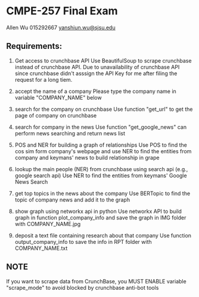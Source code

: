 # CMPE-257 Final Exam
Allen Wu 015292667 yanshiun.wu@sjsu.edu

## Requirements:
1. Get access to crunchbase API
    Use BeautifulSoup to scrape crunchbase instead of crunchbase API.
    Due to unavailability of crunchbase API since crunchbase didn't asssign the API Key for me after filing the request for a long tiem.

2. accept the name of a company
    Please type the company name in variable "COMPANY_NAME" below

3. search for the company on crunchbase
    Use function "get_url" to get the page of company on crunchbase

4. search for company in the news
    Use function "get_google_news" can perform news searching and return news list

5. POS and NER for building a graph of relationships
    Use POS to find the cos sim form company's webpage and use NER to find the entities from company and keymans' news to build relationship in grape

6. lookup the main people (NER) from crunchbase using search api (e.g., google search api)
    Use NER to find the entities from keymans' Google News Search

7. get top topics in the news about the company
    Use BERTopic to find the topic of company news and add it to the graph

8. show graph using networkx api in python
    Use networkx API to build graph in function plot_company_info and save the graph in IMG folder with COMPANY_NAME.jpg

9. deposit a text file containing research about that company
    Use function output_company_info to save the info in RPT folder with COMPANY_NAME.txt

## NOTE
If you want to scrape data from CrunchBase, you MUST ENABLE variable "scrape_mode" to avoid blocked by crunchbase anti-bot tools
